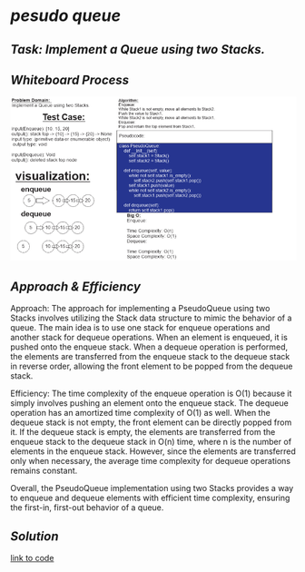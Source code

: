 # ***pesudo queue***

## ***Task: Implement a Queue using two Stacks.***

## ***Whiteboard Process***

![Alt text](Capture2.PNG)

## ***Approach & Efficiency***

Approach:
The approach for implementing a PseudoQueue using two Stacks involves utilizing the Stack data structure to mimic the behavior of a queue. The main idea is to use one stack for enqueue operations and another stack for dequeue operations. When an element is enqueued, it is pushed onto the enqueue stack. When a dequeue operation is performed, the elements are transferred from the enqueue stack to the dequeue stack in reverse order, allowing the front element to be popped from the dequeue stack.

Efficiency:
The time complexity of the enqueue operation is O(1) because it simply involves pushing an element onto the enqueue stack. The dequeue operation has an amortized time complexity of O(1) as well. When the dequeue stack is not empty, the front element can be directly popped from it. If the dequeue stack is empty, the elements are transferred from the enqueue stack to the dequeue stack in O(n) time, where n is the number of elements in the enqueue stack. However, since the elements are transferred only when necessary, the average time complexity for dequeue operations remains constant.

Overall, the PseudoQueue implementation using two Stacks provides a way to enqueue and dequeue elements with efficient time complexity, ensuring the first-in, first-out behavior of a queue.

## ***Solution***

[link to code](pseudo_queue.py)